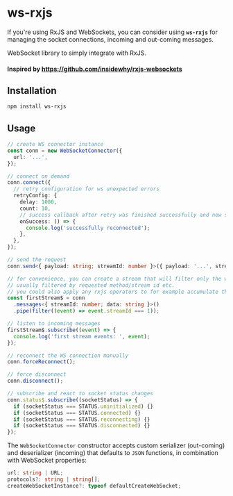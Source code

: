 # ws-rxjs

If you're using RxJS and WebSockets, you can consider using **`ws-rxjs`** for managing the socket connections, incoming
and out-coming messages.

WebSocket library to simply integrate with RxJS.

#### Inspired by https://github.com/insidewhy/rxjs-websockets

## Installation

```bash
npm install ws-rxjs
```

## Usage

```typescript
// create WS connector instance
const conn = new WebSocketConnector({
  url: '...',
});

// connect on demand
conn.connect({
  // retry configuration for ws unexpected errors
  retryConfig: {
    delay: 1000,
    count: 10,
    // success callback after retry was finished successfully and new socket connection was established
    onSuccess: () => {
      console.log('successfully reconnected');
    },
  },
});

// send the request
conn.send<{ payload: string; streamId: number }>({ payload: '...', streamId: 1 });

// for convenience, you can create a stream that will filter only the ws messages you're interested in
// usually filtered by requested method/stream id etc.
// you could also apply any rxjs operators to for example accumulate the events
const firstStream$ = conn
  .messages<{ streamId: number; data: string }>()
  .pipe(filter((event) => event.streamId === 1));

// listen to incoming messages
firstStream$.subscribe((event) => {
  console.log('first stream events: ', event);
});

// reconnect the WS connection manually
conn.forceReconnect();

// force disconnect
conn.disconnect();

// subscribe and react to socket status changes
conn.status$.subscribe((socketStatus) => {
  if (socketStatus === STATUS.uninitialized) {}
  if (socketStatus === STATUS.connected) {}
  if (socketStatus === STATUS.reconnecting) {}
  if (socketStatus === STATUS.disconnected) {}
});

```

The `WebSocketConnector` constructor accepts custom serializer (out-coming) and deserializer (incoming) that defaults
to `JSON` functions, in
combination with WebSocket properties:

```typescript
url: string | URL;
protocols?: string | string[];
createWebSocketInstance?: typeof defaultCreateWebSocket;
```